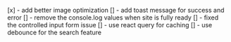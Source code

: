 [x] - add better image optimization
[] - add toast message for success and error
[] - remove the console.log values when site is fully ready
[] - fixed the controlled input form issue
[] - use react query for caching
[] - use debounce for the search feature
